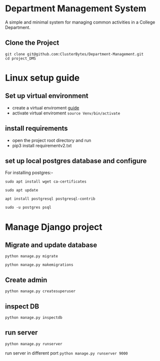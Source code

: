# Department Management System

A simple and minimal system for managing common activities in a College Department.

## Clone the Project

    git clone git@github.com:ClusterBytes/Department-Management.git
    cd project_DMS

# Linux setup guide

## Set up virtual environment

- create a virtual enviroment [guide](https://docs.python.org/3/library/venv.html)
- activate virtual enviroment `source Venv/bin/activate`

## install requirements

- open the project root directory and run
- pip3 install requirementv2.txt

## set up local postgres database and configure

For installing postgres:-

    sudo apt install wget ca-certificates

    sudo apt update

    apt install postgresql postgresql-contrib

    sudo -u postgres psql

# Manage Django project

## Migrate and update database

    python manage.py migrate

    python manage.py makemigrations

## Create admin

    python manage.py createsuperuser

## inspect DB

    python manage.py inspectdb

## run server

    python manage.py runserver

run server in different port `python manage.py runserver 9000`
